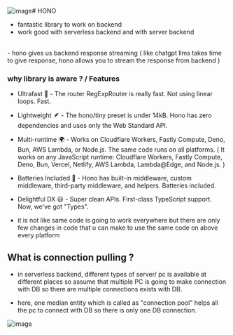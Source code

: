 ![image](https://github.com/user-attachments/assets/e8663ba5-40b6-406b-bac6-7ef5fb5608c6)# HONO

- fantastic library to work on backend 
- work good with serverless backend and with server backend

<br />
- hono gives us backend response streaming ( like chatgpt llms takes time to give response, hono allows you to stream the response from backend )

<br />

### why library is aware ? / Features
- Ultrafast 🚀 - The router RegExpRouter is really fast. Not using linear loops. Fast.
- Lightweight 🪶 - The hono/tiny preset is under 14kB. Hono has zero dependencies and uses only the Web Standard API.
- Multi-runtime 🌍 - Works on Cloudflare Workers, Fastly Compute, Deno, Bun, AWS Lambda, or Node.js. The same code runs on all platforms. ( It works on any JavaScript runtime: Cloudflare Workers, Fastly Compute, Deno, Bun, Vercel, Netlify, AWS Lambda, Lambda@Edge, and Node.js. )
- Batteries Included 🔋 - Hono has built-in middleware, custom middleware, third-party middleware, and helpers. Batteries included.
- Delightful DX 😃 - Super clean APIs. First-class TypeScript support. Now, we've got "Types".

- it is not like same code is going to work everywhere but there are only few changes in code that u can make to use the same code on above every platform

## What is connection pulling ?

- in serverless backend, different types of server/ pc is available at different places so assume that multiple PC is going to make connection with DB so there are multiple connections exists with DB.

- here, one median entity which is called as "connection pool" helps all the pc to connect with DB so there is only one DB connection.

![image](https://github.com/user-attachments/assets/eb36f4b8-5ef9-45f0-8f13-cedefb4ff413)
